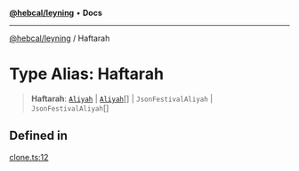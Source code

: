 [**@hebcal/leyning**](../README.md) • **Docs**

***

[@hebcal/leyning](../globals.md) / Haftarah

# Type Alias: Haftarah

> **Haftarah**: [`Aliyah`](Aliyah.md) \| [`Aliyah`](Aliyah.md)[] \| `JsonFestivalAliyah` \| `JsonFestivalAliyah`[]

## Defined in

[clone.ts:12](https://github.com/hebcal/hebcal-leyning/blob/40b5eb1606b3ea086311ad0bbcf740bb6031ecb8/src/clone.ts#L12)
